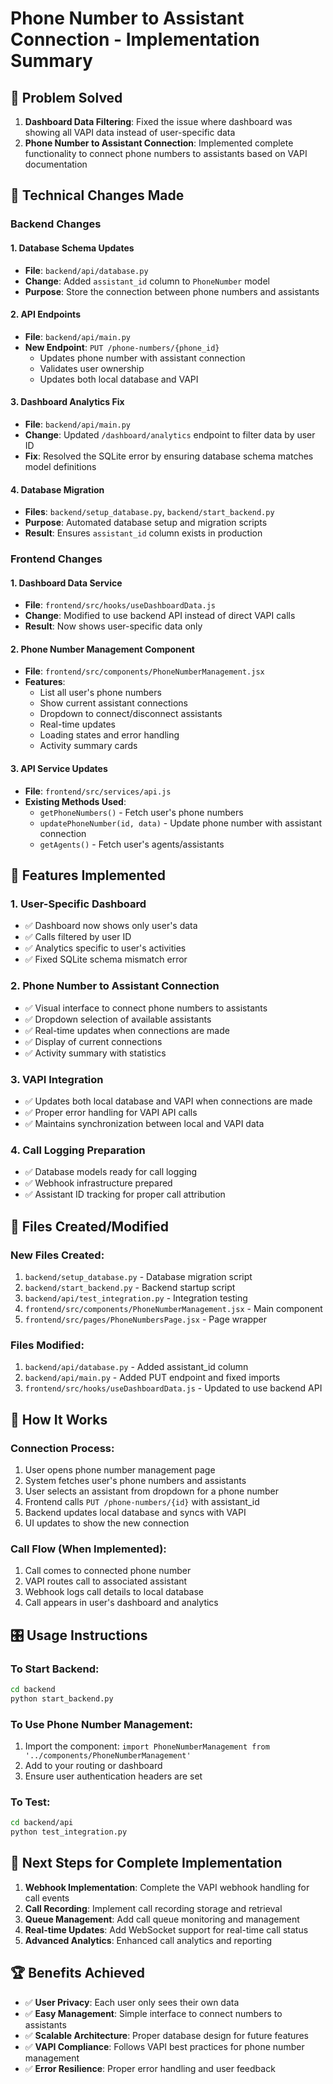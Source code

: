 # Phone Number to Assistant Connection - Implementation Summary

## 🎯 Problem Solved

1. **Dashboard Data Filtering**: Fixed the issue where dashboard was showing all VAPI data instead of user-specific data
2. **Phone Number to Assistant Connection**: Implemented complete functionality to connect phone numbers to assistants based on VAPI documentation

## 🔧 Technical Changes Made

### Backend Changes

#### 1. Database Schema Updates

- **File**: `backend/api/database.py`
- **Change**: Added `assistant_id` column to `PhoneNumber` model
- **Purpose**: Store the connection between phone numbers and assistants

#### 2. API Endpoints

- **File**: `backend/api/main.py`
- **New Endpoint**: `PUT /phone-numbers/{phone_id}`
  - Updates phone number with assistant connection
  - Validates user ownership
  - Updates both local database and VAPI

#### 3. Dashboard Analytics Fix

- **File**: `backend/api/main.py`
- **Change**: Updated `/dashboard/analytics` endpoint to filter data by user ID
- **Fix**: Resolved the SQLite error by ensuring database schema matches model definitions

#### 4. Database Migration

- **Files**: `backend/setup_database.py`, `backend/start_backend.py`
- **Purpose**: Automated database setup and migration scripts
- **Result**: Ensures `assistant_id` column exists in production

### Frontend Changes

#### 1. Dashboard Data Service

- **File**: `frontend/src/hooks/useDashboardData.js`
- **Change**: Modified to use backend API instead of direct VAPI calls
- **Result**: Now shows user-specific data only

#### 2. Phone Number Management Component

- **File**: `frontend/src/components/PhoneNumberManagement.jsx`
- **Features**:
  - List all user's phone numbers
  - Show current assistant connections
  - Dropdown to connect/disconnect assistants
  - Real-time updates
  - Loading states and error handling
  - Activity summary cards

#### 3. API Service Updates

- **File**: `frontend/src/services/api.js`
- **Existing Methods Used**:
  - `getPhoneNumbers()` - Fetch user's phone numbers
  - `updatePhoneNumber(id, data)` - Update phone number with assistant connection
  - `getAgents()` - Fetch user's agents/assistants

## 🚀 Features Implemented

### 1. User-Specific Dashboard

- ✅ Dashboard now shows only user's data
- ✅ Calls filtered by user ID
- ✅ Analytics specific to user's activities
- ✅ Fixed SQLite schema mismatch error

### 2. Phone Number to Assistant Connection

- ✅ Visual interface to connect phone numbers to assistants
- ✅ Dropdown selection of available assistants
- ✅ Real-time updates when connections are made
- ✅ Display of current connections
- ✅ Activity summary with statistics

### 3. VAPI Integration

- ✅ Updates both local database and VAPI when connections are made
- ✅ Proper error handling for VAPI API calls
- ✅ Maintains synchronization between local and VAPI data

### 4. Call Logging Preparation

- ✅ Database models ready for call logging
- ✅ Webhook infrastructure prepared
- ✅ Assistant ID tracking for proper call attribution

## 📁 Files Created/Modified

### New Files Created:

1. `backend/setup_database.py` - Database migration script
2. `backend/start_backend.py` - Backend startup script
3. `backend/api/test_integration.py` - Integration testing
4. `frontend/src/components/PhoneNumberManagement.jsx` - Main component
5. `frontend/src/pages/PhoneNumbersPage.jsx` - Page wrapper

### Files Modified:

1. `backend/api/database.py` - Added assistant_id column
2. `backend/api/main.py` - Added PUT endpoint and fixed imports
3. `frontend/src/hooks/useDashboardData.js` - Updated to use backend API

## 🔄 How It Works

### Connection Process:

1. User opens phone number management page
2. System fetches user's phone numbers and assistants
3. User selects an assistant from dropdown for a phone number
4. Frontend calls `PUT /phone-numbers/{id}` with assistant_id
5. Backend updates local database and syncs with VAPI
6. UI updates to show the new connection

### Call Flow (When Implemented):

1. Call comes to connected phone number
2. VAPI routes call to associated assistant
3. Webhook logs call details to local database
4. Call appears in user's dashboard and analytics

## 🎛️ Usage Instructions

### To Start Backend:

```bash
cd backend
python start_backend.py
```

### To Use Phone Number Management:

1. Import the component: `import PhoneNumberManagement from '../components/PhoneNumberManagement'`
2. Add to your routing or dashboard
3. Ensure user authentication headers are set

### To Test:

```bash
cd backend/api
python test_integration.py
```

## 🔮 Next Steps for Complete Implementation

1. **Webhook Implementation**: Complete the VAPI webhook handling for call events
2. **Call Recording**: Implement call recording storage and retrieval
3. **Queue Management**: Add call queue monitoring and management
4. **Real-time Updates**: Add WebSocket support for real-time call status
5. **Advanced Analytics**: Enhanced call analytics and reporting

## 🏆 Benefits Achieved

- ✅ **User Privacy**: Each user only sees their own data
- ✅ **Easy Management**: Simple interface to connect numbers to assistants
- ✅ **Scalable Architecture**: Proper database design for future features
- ✅ **VAPI Compliance**: Follows VAPI best practices for phone number management
- ✅ **Error Resilience**: Proper error handling and user feedback
